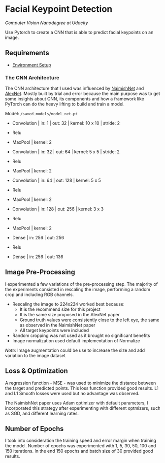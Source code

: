 # Facial Keypoint Detection
*Computer Vision Nanodegree at Udacity*

Use Pytorch to create a CNN that is able to predict facial keypoints on an image.


## Requirements
* [Environment Setup](https://github.com/udacity/CVND_Exercises)


### The CNN Architecture

The CNN architecture that I used was influenced by [NaimishNet](https://arxiv.org/pdf/1710.00977.pdf) and [AlexNet](https://papers.nips.cc/paper/4824-imagenet-classification-with-deep-convolutional-neural-networks.pdf). Mostly built by trial and error because the main purpose was to get some insights about CNN, its components and how  a framework like PyTorch can do the heavy lifting to build and train a model.

Model: `/saved_models/model_net.pt`

* Convolution | in: 1 | out: 32 | kernel: 10 x 10 | stride: 2
* Relu
* MaxPool     | kernel: 2 

* Convolution | in: 32 | out: 64 | kernel: 5 x 5 | stride: 2
* Relu
* MaxPool     | kernel: 2 

* Convolution | in: 64 | out: 128 | kernel: 5 x 5
* Relu
* MaxPool     | kernel: 2 
 
* Convolution | in: 128 | out: 256 | kernel: 3 x 3
* Relu
* MaxPool     | kernel: 2 
 
*  Dense       | in: 256 | out: 256
*  Relu
* Dense       | in: 256 | out: 136


## Image Pre-Processing
I experimented a few variations of the pre-processing step. The majority of the experiments consisted in rescaling the image, performing a random crop and including RGB channels.

* Rescaling the image to 224x224 worked best because:
	* It is the recommend size for this project
	* It is the same size proposed in the AlexNet paper
	* Ground truth values were consistently close to the left eye, the same as observed in the NaimishNet paper
	* All target keypoints were included
* Random cropping was not used as it brought no significant benefits
* Image normalization used default implementation of Normalize

*Note*: Image augmentation could be use to increase the size and add variation to the image dataset


## Loss & Optimization
A regression function - MSE - was used to minimize the distance between the target and predicted points. This loss function provided good results. L1 and L1 Smooth losses were used but no advantage was observed.

The NaimishNet paper uses Adam optimizer with default parameters, I incorporated this strategy after experimenting with different optmizers, such as SGD, and different learning rates.


## Number of Epochs
I took into consideration the training speed and error margin when training the model. Number of epochs was experimented with 1, 5, 30, 50, 100 and 150 iterations. In the end 150 epochs and batch size of 30 provided good results.
